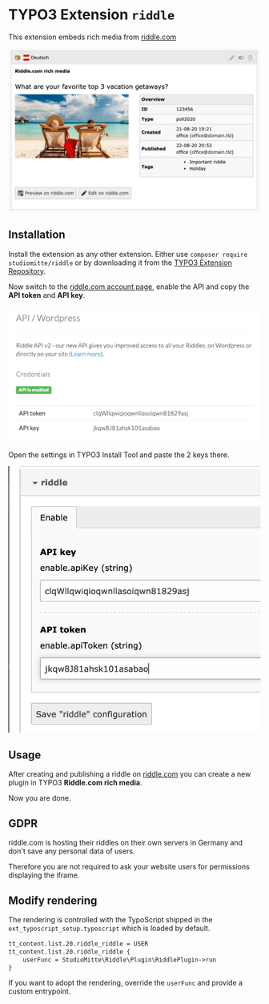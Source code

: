 # TYPO3 Extension `riddle`

This extension embeds rich media from [riddle.com](https://www.riddle.com)

![Plugin in Backend](Resources/Public/Screenshots/Backend.png)

## Installation

Install the extension as any other extension.
Either use `composer require studiomitte/riddle` or by downloading it from the [TYPO3 Extension Repository](https://extensions.typo3.org/extension/riddle).

Now switch to the [riddle.com account page](https://www.riddle.com/creator/account/api), enable the API and copy the **API token** and **API key**.

![riddle.com API](Resources/Public/Screenshots/RiddleApi.png)

Open the settings in TYPO3 Install Tool and paste the 2 keys there.

![Settings in TYPO3](Resources/Public/Screenshots/Settings.png)

## Usage

After creating and publishing a riddle on [riddle.com](https://www.riddle.com) you can create a new plugin in TYPO3 **Riddle.com rich media**.

Now you are done.

## GDPR

riddle.com is hosting their riddles on their own servers in Germany and don't save any personal data of users.

Therefore you are not required to ask your website users for permissions displaying the iframe.

## Modify rendering

The rendering is controlled with the TypoScript shipped in the `ext_typoscript_setup.typoscript` which is loaded by default.

```typo3_typoscript
tt_content.list.20.riddle_riddle = USER
tt_content.list.20.riddle_riddle {
    userFunc = StudioMitte\Riddle\Plugin\RiddlePlugin->run
}
```

If you want to adopt the rendering, override the `userFunc` and provide a custom entrypoint.
